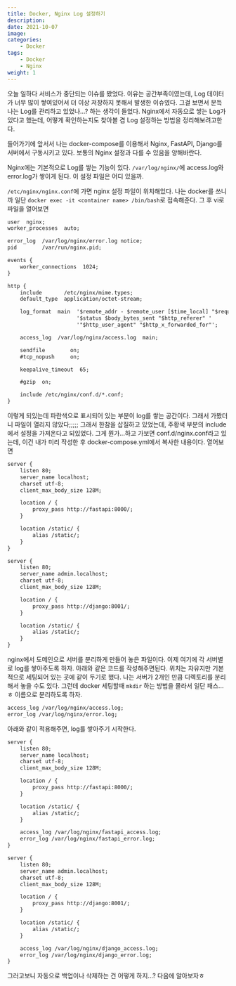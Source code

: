 ```yaml
---
title: Docker, Nginx Log 설정하기
description: 
date: 2021-10-07
image: 
categories:
    - Docker
tags:
    - Docker
    - Nginx
weight: 1
---
```


오늘 일하다 서비스가 중단되는 이슈를 봤었다. 이유는 공간부족이였는데, Log 데이터가 너무 많이 쌓여있어서 더 이상 저장하지 못해서 발생한 이슈였다. 그걸 보면서 문득 나는 Log를 관리하고 있었나...? 하는 생각이 들었다. Nginx에서 자동으로 쌓는 Log가 있다고 했는데, 어떻게 확인하는지도 찾아볼 겸 Log 설정하는 방법을 정리해보려고한다.

들어가기에 앞서서 나는 docker-compose를 이용해서 Nginx, FastAPI, Django를 서버에서 구동시키고 있다. 보통의 Nginx 설정과 다를 수 있음을 양해바란다.

Nginx에는 기본적으로 Log를 쌓는 기능이 있다. `/var/log/nginx/`에 access.log와 error.log가 쌓이게 된다. 이 설정 파일은 어디 있을까.

`/etc/nginx/nginx.conf`에 가면 nginx 설정 파일이 위치해있다. 나는 docker를 쓰니까 일단 `docker exec -it <container name> /bin/bash`로 접속해준다. 그 후 vi로 파일을 열어보면

```xml
user  nginx;
worker_processes  auto;

error_log  /var/log/nginx/error.log notice;
pid        /var/run/nginx.pid;

events {
    worker_connections  1024;
}

http {
    include       /etc/nginx/mime.types;
    default_type  application/octet-stream;

    log_format  main  '$remote_addr - $remote_user [$time_local] "$request" '
                      '$status $body_bytes_sent "$http_referer" '
                      '"$http_user_agent" "$http_x_forwarded_for"';

    access_log  /var/log/nginx/access.log  main;

    sendfile        on;
    #tcp_nopush     on;

    keepalive_timeout  65;

    #gzip  on;

    include /etc/nginx/conf.d/*.conf;
}
```

이렇게 되있는데 파란색으로 표시되어 있는 부분이 log를 쌓는 공간이다. 그래서 가봤더니 파일이 열리지 않았다;;;;; 그래서 한참을 삽질하고 있었는데, 주황색 부분의 include에서 설정을 가져온다고 되있었다. 그게 뭔가...하고 가보면 conf.d/nginx.conf라고 있는데, 이건 내가 미리 작성한 후 docker-compose.yml에서 복사한 내용이다. 열어보면

```xml
server {
    listen 80;
    server_name localhost;
    charset utf-8;
    client_max_body_size 128M;

    location / {
        proxy_pass http://fastapi:8000/;
    }

    location /static/ {
        alias /static/;
    }
}

server {
    listen 80;
    server_name admin.localhost;
    charset utf-8;
    client_max_body_size 128M;

    location / {
        proxy_pass http://django:8001/;
    }

    location /static/ {
        alias /static/;
    }
}
```

nginx에서 도메인으로 서버를 분리하게 만들어 놓은 파일이다. 이제 여기에 각 서버별로 log를 쌓아주도록 하자. 아래와 같은 코드를 작성해주면된다. 위치는 자유지만 기본적으로 세팅되어 있는 곳에 같이 두기로 했다.
 나는 서버가 2개인 만큼 디렉토리를 분리해서 놓을 수도 있다. 그런데 docker 세팅할때 `mkdir` 하는 방법을 몰라서 일단 패스...ㅎ 이름으로 분리하도록 하자.

```xml
access_log /var/log/nginx/access.log;
error_log /var/log/nginx/error.log;
```

아래와 같이 적용해주면, log를 쌓아주기 시작한다.

```xml
server {
    listen 80;
    server_name localhost;
    charset utf-8;
    client_max_body_size 128M;

    location / {
        proxy_pass http://fastapi:8000/;
    }

    location /static/ {
        alias /static/;
    }

    access_log /var/log/nginx/fastapi_access.log;
    error_log /var/log/nginx/fastapi_error.log;
}

server {
    listen 80;
    server_name admin.localhost;
    charset utf-8;
    client_max_body_size 128M;

    location / {
        proxy_pass http://django:8001/;
    }

    location /static/ {
        alias /static/;
    }

    access_log /var/log/nginx/django_access.log;
    error_log /var/log/nginx/django_error.log;
}
```

그러고보니 자동으로 백업이나 삭제하는 건 어떻게 하지...? 다음에 알아보자ㅎ